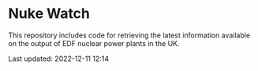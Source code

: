 # Nuke Watch

This repository includes code for retrieving the latest information available on the output of EDF nuclear power plants in the UK.

Last updated: 2022-12-11 12:14